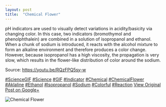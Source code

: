 ```yaml
---
layout: post
title:  "Chemical Flower"
---
```


pH indicators are used to visually detect variations in acidity/basicity via changing color. In this case, two indicators (bromothymol and phenolphthalein) are combined in a solution of isopropanol and ethanol. When a chunk of sodium is introduced, it reacts with the alcohol mixture to form an alkaline environment and therefore produces a color change. However, because isopropanol has a high viscosity, the propagation is very slow, which results in the flower-like distribution of color around the sodium.   
  
Source: <https://youtu.be/RQzFPQ5sy-w>  
  
[#ScienceGIF](https://plus.google.com/s/%23ScienceGIF/posts) [#Science](https://plus.google.com/s/%23Science/posts) [#GIF](https://plus.google.com/s/%23GIF/posts) [#Indicator](https://plus.google.com/s/%23Indicator/posts) [#Chemical](https://plus.google.com/s/%23Chemical/posts) [#ChemicalFlower](https://plus.google.com/s/%23ChemicalFlower/posts) [#Aklaline](https://plus.google.com/s/%23Aklaline/posts) [#Ethanol](https://plus.google.com/s/%23Ethanol/posts) [#Isopropanol](https://plus.google.com/s/%23Isopropanol/posts) [#Sodium](https://plus.google.com/s/%23Sodium/posts) [#Colorful](https://plus.google.com/s/%23Colorful/posts) [#Reaction](https://plus.google.com/s/%23Reaction/posts)﻿
[View Original Post on Google+](https://plus.google.com/+ColinSullender/posts/BVW6iFKAFuH)

![Chemical Flower](https://i.imgur.com/E4yj23s.gif)
